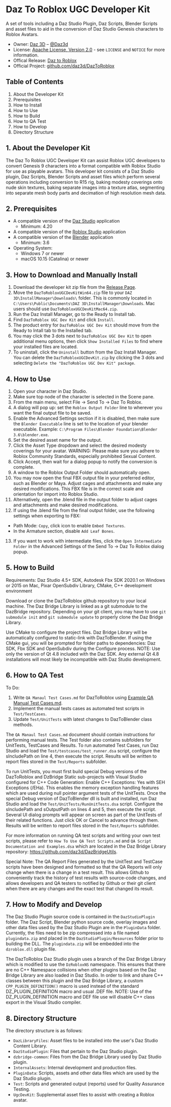 # Daz To Roblox UGC Developer Kit
A set of tools including a Daz Studio Plugin, Daz Scripts, Blender Scripts and asset files to aid in the conversion of Daz Studio Genesis characters to Roblox Avatars.

* Owner: [Daz 3D][OwnerURL] – [@Daz3d][TwitterURL]
* License: [Apache License, Version 2.0][LicenseURL] - see ``LICENSE`` and ``NOTICE`` for more information.
* Offical Release: [Daz to Roblox][ProductURL]
* Official Project: [github.com/daz3d/DazToRoblox][RepositoryURL]


## Table of Contents
1. About the Developer Kit
2. Prerequisites
3. How to Install
4. How to Use
5. How to Build
6. How to QA Test
7. How to Develop
8. Directory Structure


## 1. About the Developer Kit
The Daz To Roblox UGC Developer Kit can assist Roblox UGC developers to convert Genesis 9 characters into a format compatible with Roblox Studio for use as playable avatars.  This developer kit consists of a Daz Studio plugin, Daz Scripts, Blender Scripts and asset files which perform several operations including conversion to R15 rig, baking modesty coverings onto nude skin textures, baking separate images into a texture atlas, segmenting into separate mesh body parts and decimation of high resolution mesh data.


## 2. Prerequisites
- A compatible version of the [Daz Studio][DazStudioURL] application
  - Minimum: 4.20
- A compatible version of the [Roblox Studio][CreateRobloxURL] application
- A compatible version of the [Blender][BlenderURL] application
  - Minimum: 3.6
- Operating System:
  - Windows 7 or newer
  - macOS 10.15 (Catalina) or newer


## 3. How to Download and Manually Install
1. Download the developer kit zip file from the [Release Page][ReleasesURL].
2. Move the `DazToRobloxUGCDevKitWin64.zip` file to your `DAZ 3D\InstallManager\Downloads\` folder.  This is commonly located in `C:\Users\Public\Documents\DAZ 3D\InstallManager\Downloads`.  Mac users should use `DazToRobloxUGCDevKitMac64.zip`.
3. Run the Daz Install Manager, go to the Ready to Install tab.
4. Find `DazToRoblox UGC Dev Kit` and click `Install`.
5. The product entry for `DazToRoblox UGC Dev Kit` should move from the Ready to Intall tab to the Installed tab.
6. You may click the 3 dots next to `DazToRoblox UGC Dev Kit` to open additional menu options, then click `Show Installed Files` to find where your installed files are located.
7. To uninstall, click the `Uninstall` button from the Daz Install Manager.  You can delete the `DazToRobloxUGCDevKit.zip` by clicking the 3 dots and selecting `Delete the "DazToRoblox UGC Dev Kit" package`.


## 4. How to Use
1. Open your character in Daz Studio.
2. Make sure top node of the character is selected in the Scene pane.
3. From the main menu, select File -> Send To -> Daz To Roblox.
4. A dialog will pop up: set the `Roblox Output Folder` line to wherever you want the final output file to be saved.
5. Enable the Advanced Settings section if it is disabled, then make sure the `Blender Executable` line is set to the location of your blender executable. Example: `C:\Program Files\Blender Foundation\Blender 3.6\blender.exe`.
6. Set the desired asset name for the output.
7. Click the Asset Type dropdown and select the desired modesty coverings for your avatar.  WARNING: Please make sure you adhere to Roblox Community Standards, especially prohibited Sexual Content.
8. Click Accept, then wait for a dialog popup to notify the conversion is complete.
9. A window to the Roblox Output Folder should automatically open.
10. You may now open the final FBX output file in your preferred editor, such as Blender or Maya.  Adjust cages and attachments and make any desired modifications.  This FBX file is in the correct scale and orientation for import into Roblox Studio.
11. Alternatively, open the .blend file in the output folder to adjust cages and attachments and make desired modifications.
12. If using the .blend file from the final output folder, use the following settings when exporting to FBX:
- Path Mode: `Copy`, click icon to enable `Embed Textures`.
- In the Armature section, disable `Add Leaf Bones`.
13. If you want to work with intermediate files, click the `Open Intermediate Folder` in the Advanced Settings of the Send To -> Daz To Roblox dialog popup.


## 5. How to Build
Requirements: Daz Studio 4.5+ SDK, Autodesk Fbx SDK 2020.1 on Windows or 2015 on Mac, Pixar OpenSubdiv Library, CMake, C++ development environment

Download or clone the DazToRoblox github repository to your local machine. The Daz Bridge Library is linked as a git submodule to the DazBridge repository. Depending on your git client, you may have to use `git submodule init` and `git submodule update` to properly clone the Daz Bridge Library.

Use CMake to configure the project files. Daz Bridge Library will be automatically configured to static-link with DazToBlender. If using the CMake gui, you will be prompted for folder paths to dependencies: Daz SDK, Fbx SDK and OpenSubdiv during the Configure process.  NOTE: Use only the version of Qt 4.8 included with the Daz SDK.  Any external Qt 4.8 installations will most likely be incompatible with Daz Studio development.


## 6. How to QA Test
To Do:
1. Write `QA Manaul Test Cases.md` for DazToRoblox using [Example QA Manual Test Cases.md](https://github.com/daz3d/DazToC4D/blob/master/Test/Example%20QA%20Manual%20Test%20Cases.md).
2. Implement the manual tests cases as automated test scripts in `Test/TestCases`.
3. Update `Test/UnitTests` with latest changes to DazToBlender class methods.

The `QA Manaul Test Cases.md` document should contain instructions for performing manual tests.  The Test folder also contains subfolders for UnitTests, TestCases and Results. To run automated Test Cases, run Daz Studio and load the `Test/testcases/test_runner.dsa` script, configure the sIncludePath on line 4, then execute the script. Results will be written to report files stored in the `Test/Reports` subfolder.

To run UnitTests, you must first build special Debug versions of the DazToRoblox and DzBridge Static sub-projects with Visual Studio configured for C++ Code Generation: Enable C++ Exceptions: Yes with SEH Exceptions (/EHa). This enables the memory exception handling features which are used during null pointer argument tests of the UnitTests. Once the special Debug version of DazToBlender dll is built and installed, run Daz Studio and load the `Test/UnitTests/RunUnitTests.dsa` script. Configure the sIncludePath and sOutputPath on lines 4 and 5, then execute the script. Several UI dialog prompts will appear on screen as part of the UnitTests of their related functions. Just click OK or Cancel to advance through them. Results will be written to report files stored in the `Test/Reports` subfolder.

For more information on running QA test scripts and writing your own test scripts, please refer to `How To Use QA Test Scripts.md` and `QA Script Documentation and Examples.dsa` which are located in the Daz Bridge Library repository: https://github.com/daz3d/DazBridgeUtils.

Special Note: The QA Report Files generated by the UnitTest and TestCase scripts have been designed and formatted so that the QA Reports will only change when there is a change in a test result.  This allows Github to conveniently track the history of test results with source-code changes, and allows developers and QA testers to notified by Github or their git client when there are any changes and the exact test that changed its result.


## 7. How to Modify and Develop
The Daz Studio Plugin source code is contained in the `DazStudioPlugin` folder. The Daz Script, Blender python source code, overlay images and other data files used by the Daz Studio Plugin are in the `PluginData` folder.  Currently, the files need to be zip compressed into a file named `plugindata.zip` and placed in the `DazStudioPlugin/Resources` folder prior to building the DLL.  The `plugindata.zip` will be embedded into the `dzroblox.dll` plugin file.

The DazToRoblox Daz Studio plugin uses a branch of the Daz Bridge Library which is modified to use the `DzRobloxNS` namespace. This ensures that there are no C++ Namespace collisions when other plugins based on the Daz Bridge Library are also loaded in Daz Studio. In order to link and share C++ classes between this plugin and the Daz Bridge Library, a custom `CPP_PLUGIN_DEFINITION()` macro is used instead of the standard DZ_PLUGIN_DEFINITION macro and usual .DEF file. NOTE: Use of the DZ_PLUGIN_DEFINITION macro and DEF file use will disable C++ class export in the Visual Studio compiler.


## 8. Directory Structure
The directory structure is as follows:

- `DazLibraryFiles`:          Asset files to be installed into the user's Daz Studio Content Library.
- `DazStudioPlugin`:          Files that pertain to the Daz Studio plugin.
- `dzbridge-common`:          Files from the Daz Bridge Library used by Daz Studio plugin.
- `InternalAssets`:           Internal development and production files.
- `PluginData`:               Scripts, assets and other data files which are used by the Daz Studio plugin.
- `Test`:                     Scripts and generated output (reports) used for Quality Assurance Testing.
- `UgcDevKit`:                Supplemental asset files to assist with creating a Roblox avatar.

[OwnerURL]: https://www.daz3d.com
[TwitterURL]: https://twitter.com/Daz3d
[LicenseURL]: http://www.apache.org/licenses/LICENSE-2.0
[ProductURL]: https://www.daz3d.com/daz-to-roblox
[RepositoryURL]: https://github.com/daz3d/DazToRoblox/
[DazStudioURL]: https://www.daz3d.com/get_studio
[ReleasesURL]: https://github.com/daz3d/DazToRoblox/releases
[CreateRobloxURL]: https://create.roblox.com/
[BlenderURL]: https://www.blender.org/download

